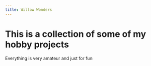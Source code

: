 ```yaml
---
title: Willow Wonders
---
```


# This is a collection of some of my hobby projects
Everything is very amateur and just for fun
